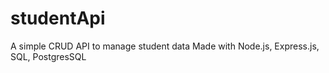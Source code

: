 # studentApi
A simple CRUD API to manage student data
Made with Node.js, Express.js, SQL, PostgresSQL
